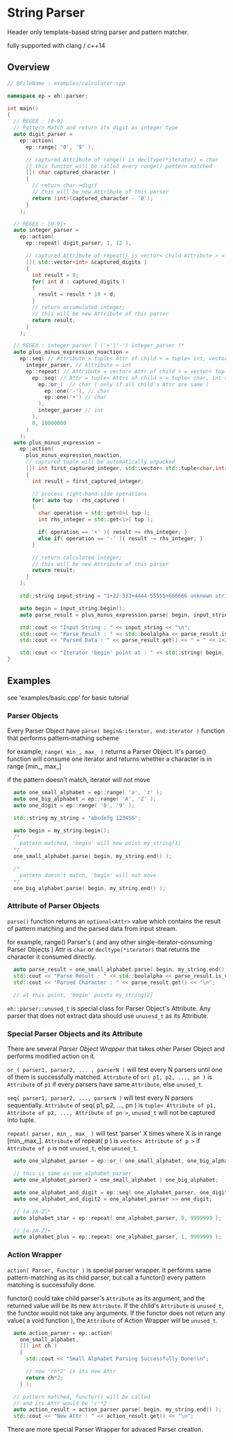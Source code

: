 # String Parser
Header only template-based string parser and pattern matcher.

fully supported with clang / c++14

## Overview
```cpp
// @FileName : examples/calculator.cpp

namespace ep = eh::parser;

int main()
{
  // REGEX : [0-9]
  // Pattern Match and return its digit as integer type
  auto digit_parser = 
    ep::action(
      ep::range( '0', '9' ),

      // captured Attribute of range() is decltype(*iterator) = char
      // this functor will be called every range() pattern matched
      []( char captured_character )
      {
        // return char->digit
        // this will be new Attribute of this parser
        return (int)(captured_character - '0');
      }
    );

  // REGEX : [0-9]+
  auto integer_parser =
    ep::action(
      ep::repeat( digit_parser, 1, 12 ),

      // captured Attribute of repeat() is vector< child Attribute > = vector<int>
      []( std::vector<int> &captured_digits )
      {
        int result = 0;
        for( int d : captured_digits )
        {
          result = result * 10 + d;
        }
        // return accumulated integer;
        // this will be new Attribute of this parser
        return result;
      }
    );

  // REGEX : integer_parser ( ('+'|'-') integer_parser )*
  auto plus_minus_expression_noaction =
    ep::seq( // Attribute = tuple< Attr of child > = tuple< int, vector< tuple<char,int> > >
      integer_parser, // Attribute = int
      ep::repeat( // Attribute = vector< Attr of child > = vector< tuple<char,int> >
        ep::seq( // Attr = tuple< Attrs of child > = tuple< char, int >
          ep::or_(  // char ( only if all child's Attr are same )
            ep::one('-'), // char
            ep::one('+') // char
          ),
          integer_parser // int
        ),
        0, 10000000
      )
    );
  auto plus_minus_expression =
    ep::action(
      plus_minus_expression_noaction,
      // captured tuple will be automatically unpacked
      []( int first_captured_integer, std::vector< std::tuple<char,int> > const& rhs_captured )
      {
        int result = first_captured_integer;

        // process right-hand-side operations
        for( auto tup : rhs_captured )
        {
          char operation = std::get<0>( tup );
          int rhs_integer = std::get<1>( tup );

          if( operation == '+' ){ result += rhs_integer; }
          else if( operation == '-' ){ result -= rhs_integer; }
        }

        // return calculated integer;
        // this will be new Attribute of this parser
        return result;
      }
    );

    std::string input_string = "1+22-333+4444-55555+666666 unknown string";

    auto begin = input_string.begin();
    auto parse_result = plus_minus_expression.parse( begin, input_string.end() );

    std::cout << "Input String : " << input_string << "\n";
    std::cout << "Parse Result : " << std::boolalpha << parse_result.is_valid() << "\n";
    std::cout << "Parsed Data : " << parse_result.get() << " = " << 1+22-333+4444-55555+666666 << "\n";

    std::cout << "Iterator 'begin' point at : " << std::string( begin, input_string.end() ) << "\n";
}
```

## Examples
see 'examples/basic.cpp' for basic tutorial

### Parser Objects
Every Parser Object have `parse( begin&:iterator, end:iterator )` function
that performs pattern-mathing scheme

for example, `range( min_, max_ )` returns a Parser Object.
It's parse() function will consume one iterator
and returns whether a character is in range [min_, max_]

if the pattern doesn't match, iterator will not move

```cpp
  auto one_small_alphabet = ep::range( 'a', 'z' );
  auto one_big_alphabet = ep::range( 'A', 'Z' );
  auto one_digit = ep::range( '0', '9' );

  std::string my_string = "abcdefg 123456";

  auto begin = my_string.begin();
  /*
    pattern matched, 'begin' will now point my_string[1]
  */
  one_small_alphabet.parse( begin, my_string.end() );

  /*
    pattern doesn't match, 'begin' will not move
  */
  one_big_alphabet.parse( begin, my_string.end() );
```

### Attribute of Parser Objects

`parse()` function returns an `optional<Attr>` value
which contains the result of pattern matching
and the parsed data from input stream.

for example, range() Parser's ( and any other single-iterator-consuming Parser Objects ) Attr is `char` or `decltype(*iterator)` that returns the character it consumed directly.

```cpp
  auto parse_result = one_small_alphabet.parse( begin, my_string.end() );
  std::cout << "Parse Result : " << std::boolalpha << parse_result.is_valid() << "\n";
  std::cout << "Parsed Character : " << parse_result.get() << "\n";
  
  // at this point, 'begin' points my_string[2]
```

`eh::parser::unused_t` is special class for Parser Object's Attribute. Any parser that does not extract data should use `unusesd_t` as its Attribute.

### Special Parser Objects and its Attribute

There are several *Parser Object Wrapper* that takes other Parser Object and performs modified action on it.


`or_( parser1, parser2, ... , parserN )`
will test every N parsers until one of them is successfully matched.
`Attribute` of `or( p1, p2, ..., pn )` is `Attribute` of `p1` if every parsers have same `Attribute`, else `unused_t`.

`seq( parser1, parser2, ..., parserN )`
will test every N parsers sequentially.
`Attribute` of seq( p1, p2, ..., pn ) is `tuple< Attribute of p1, Attribute of p2, ..., Attribute of pn >`, `unused_t` will not be captured into tuple.

`repeat( parser, min_, max_ )`
will test 'parser' X times where X is in range [min_,max_].
`Attribute` of repeat( p ) is `vector< Attribute of p >` if `Attribute of p` is not `unused_t`, else `unused_t`.

```cpp
  auto one_alphabet_parser = ep::or_( one_small_alphabet, one_big_alphabet );

  // this is same as one_alphabet_parser
  auto one_alphabet_parser2 = one_small_alphabet | one_big_alphabet;

  auto one_alphabet_and_digit = ep::seq( one_alphabet_parser, one_digit );
  auto one_alphabet_and_digit2 = one_alphabet_parser >> one_digit;

  // [a-zA-Z]*
  auto alphabet_star = ep::repeat( one_alphabet_parser, 0, 9999999 );

  // [a-zA-Z]+
  auto alphabet_plus = ep::repeat( one_alphabet_parser, 1, 9999999 );
```

### Action Wrapper
`action( Parser, Functor )` is special parser wrapper.
It performs same pattern-matching as its child parser,
but call a functor() every pattern matching is successfully done.

functor() could take child parser's `Attribute` as its argument,
and the returned value will be its new `Attribute`. If the child's `Attribute` is `unused_t`, the functor would not take any arguments.
If the functor does not return any value( a void function ), the `Attribute` of Action Wrapper will be `unused_t`.

```cpp
  auto action_parser = ep::action(
    one_small_alphabet,
    []( int ch )
    {
      std::cout << "Small Alphabet Parsing Successfully Done!\n";

      // now 'ch*2' is its new Attr
      return ch*2;
    } );

  // pattern matched, functor() will be called
  // and its Attr would be 'c'*2
  auto action_result = action_parser.parse( begin, my_string.end() );
  std::cout << "New Attr : " << action_result.get() << "\n";
```


There are more special Parser Wrapper for advaced Parser creation.